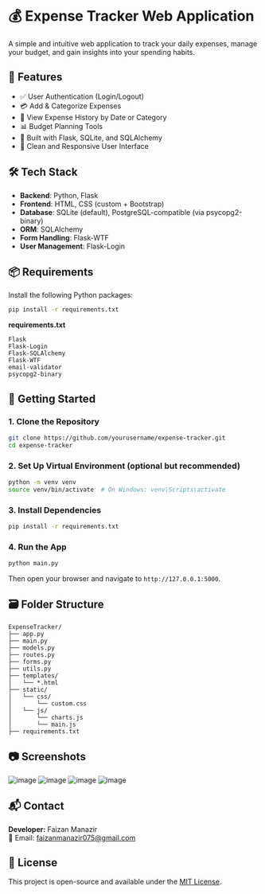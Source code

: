 # 💰 Expense Tracker Web Application

A simple and intuitive web application to track your daily expenses, manage your budget, and gain insights into your spending habits.

## 📝 Features

- ✅ User Authentication (Login/Logout)
- 💳 Add & Categorize Expenses
- 📅 View Expense History by Date or Category
- 📊 Budget Planning Tools
- 🧱 Built with Flask, SQLite, and SQLAlchemy
- 🎨 Clean and Responsive User Interface

## 🛠️ Tech Stack

- **Backend**: Python, Flask
- **Frontend**: HTML, CSS (custom + Bootstrap)
- **Database**: SQLite (default), PostgreSQL-compatible (via psycopg2-binary)
- **ORM**: SQLAlchemy
- **Form Handling**: Flask-WTF
- **User Management**: Flask-Login

## 📦 Requirements

Install the following Python packages:

```bash
pip install -r requirements.txt
```

**requirements.txt**
```
Flask
Flask-Login
Flask-SQLAlchemy
Flask-WTF
email-validator
psycopg2-binary
```

## 🚀 Getting Started

### 1. Clone the Repository
```bash
git clone https://github.com/yourusername/expense-tracker.git
cd expense-tracker
```

### 2. Set Up Virtual Environment (optional but recommended)
```bash
python -m venv venv
source venv/bin/activate  # On Windows: venv\Scripts\activate
```

### 3. Install Dependencies
```bash
pip install -r requirements.txt
```

### 4. Run the App
```bash
python main.py
```

Then open your browser and navigate to `http://127.0.0.1:5000`.

## 🗃️ Folder Structure

```
ExpenseTracker/
├── app.py
├── main.py
├── models.py
├── routes.py
├── forms.py
├── utils.py
├── templates/
│   └── *.html
├── static/
│   └── css/
│       └── custom.css
│   └── js/
│       └── charts.js
│       └── main.js
├── requirements.txt
```

## 📷 Screenshots

![image](https://github.com/user-attachments/assets/bfaaf3cd-c0ac-4544-8377-7ef30e79a2f1)
![image](https://github.com/user-attachments/assets/fb7fb5b3-9164-4465-a14a-804e2396c1cd)
![image](https://github.com/user-attachments/assets/3e00bef8-44f2-4fe8-a7dc-d37b32741d9b)
![image](https://github.com/user-attachments/assets/eca5915b-8746-47a9-bab7-fb7daebc3a55)


## 📬 Contact

**Developer:** Faizan Manazir  
📧 Email: faizanmanazir075@gmail.com

## 📄 License

This project is open-source and available under the [MIT License](LICENSE).
